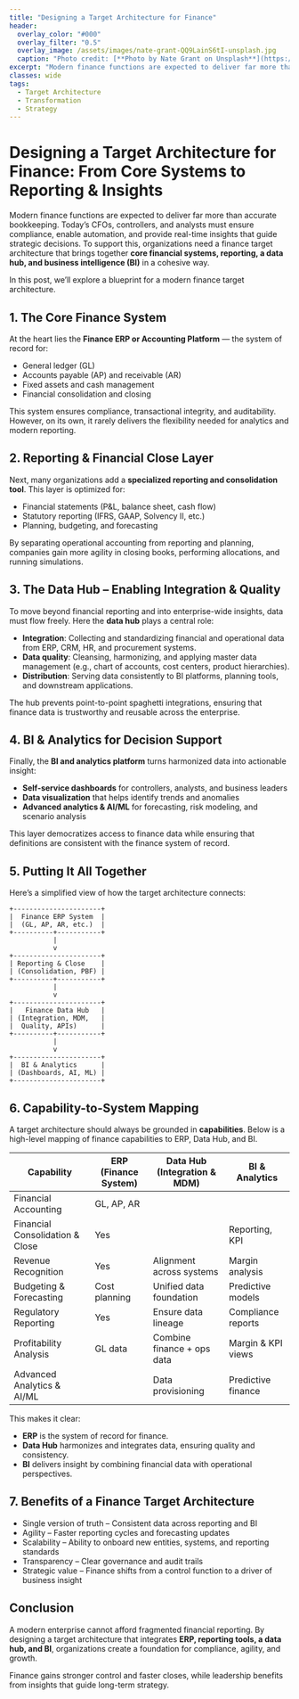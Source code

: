 ```yaml
---
title: "Designing a Target Architecture for Finance"
header:
  overlay_color: "#000"
  overlay_filter: "0.5"
  overlay_image: /assets/images/nate-grant-QQ9LainS6tI-unsplash.jpg
  caption: "Photo credit: [**Photo by Nate Grant on Unsplash**](https://unsplash.com)"
excerpt: "Modern finance functions are expected to deliver far more than accurate bookkeeping. Today’s CFOs, controllers, and analysts must ensure compliance, enable automation, and provide real-time insights that guide strategic decisions."
classes: wide
tags:
  - Target Architecture
  - Transformation
  - Strategy
---
```


# Designing a Target Architecture for Finance: From Core Systems to Reporting & Insights  

Modern finance functions are expected to deliver far more than accurate bookkeeping. Today’s CFOs, controllers, and analysts must ensure compliance, enable automation, and provide real-time insights that guide strategic decisions. To support this, organizations need a finance target architecture that brings together **core financial systems, reporting, a data hub, and business intelligence (BI)** in a cohesive way.  

In this post, we’ll explore a blueprint for a modern finance target architecture.  

## 1. The Core Finance System  

At the heart lies the **Finance ERP or Accounting Platform** — the system of record for:  
- General ledger (GL)  
- Accounts payable (AP) and receivable (AR)  
- Fixed assets and cash management  
- Financial consolidation and closing  

This system ensures compliance, transactional integrity, and auditability. However, on its own, it rarely delivers the flexibility needed for analytics and modern reporting.  

## 2. Reporting & Financial Close Layer  

Next, many organizations add a **specialized reporting and consolidation tool**. This layer is optimized for:  
- Financial statements (P&L, balance sheet, cash flow)  
- Statutory reporting (IFRS, GAAP, Solvency II, etc.)  
- Planning, budgeting, and forecasting  

By separating operational accounting from reporting and planning, companies gain more agility in closing books, performing allocations, and running simulations.  

## 3. The Data Hub – Enabling Integration & Quality  

To move beyond financial reporting and into enterprise-wide insights, data must flow freely. Here the **data hub** plays a central role:  

- **Integration**: Collecting and standardizing financial and operational data from ERP, CRM, HR, and procurement systems.  
- **Data quality**: Cleansing, harmonizing, and applying master data management (e.g., chart of accounts, cost centers, product hierarchies).  
- **Distribution**: Serving data consistently to BI platforms, planning tools, and downstream applications.  

The hub prevents point-to-point spaghetti integrations, ensuring that finance data is trustworthy and reusable across the enterprise.  

## 4. BI & Analytics for Decision Support  

Finally, the **BI and analytics platform** turns harmonized data into actionable insight:  

- **Self-service dashboards** for controllers, analysts, and business leaders  
- **Data visualization** that helps identify trends and anomalies  
- **Advanced analytics & AI/ML** for forecasting, risk modeling, and scenario analysis  

This layer democratizes access to finance data while ensuring that definitions are consistent with the finance system of record.  

## 5. Putting It All Together  

Here’s a simplified view of how the target architecture connects:  

    +----------------------+
    |  Finance ERP System  |
    |  (GL, AP, AR, etc.)  |
    +----------+-----------+
               |
               v
    +----------------------+
    | Reporting & Close    |
    | (Consolidation, PBF) |
    +----------+-----------+
               |
               v
    +----------------------+
    |   Finance Data Hub   |
    | (Integration, MDM,   |
    |  Quality, APIs)      |
    +----------+-----------+
               |
               v
    +----------------------+
    |  BI & Analytics      |
    | (Dashboards, AI, ML) |
    +----------------------+

## 6. Capability-to-System Mapping  

A target architecture should always be grounded in **capabilities**. Below is a high-level mapping of finance capabilities to ERP, Data Hub, and BI.  

| Capability                          | ERP (Finance System) | Data Hub (Integration & MDM) | BI & Analytics        |
|-------------------------------------|----------------------|-------------------------------|-----------------------|
| Financial Accounting                | GL, AP, AR           |                               |                       |
| Financial Consolidation & Close     | Yes                  |                               | Reporting, KPI        |
| Revenue Recognition                 | Yes                  | Alignment across systems       | Margin analysis       |
| Budgeting & Forecasting             | Cost planning        | Unified data foundation        | Predictive models     |
| Regulatory Reporting                | Yes                  | Ensure data lineage            | Compliance reports    |
| Profitability Analysis              | GL data              | Combine finance + ops data     | Margin & KPI views    |
| Advanced Analytics & AI/ML          |                      | Data provisioning              | Predictive finance    |

This makes it clear:  
- **ERP** is the system of record for finance.  
- **Data Hub** harmonizes and integrates data, ensuring quality and consistency.  
- **BI** delivers insight by combining financial data with operational perspectives.  

## 7. Benefits of a Finance Target Architecture  

- Single version of truth – Consistent data across reporting and BI  
- Agility – Faster reporting cycles and forecasting updates  
- Scalability – Ability to onboard new entities, systems, and reporting standards  
- Transparency – Clear governance and audit trails  
- Strategic value – Finance shifts from a control function to a driver of business insight  

## Conclusion  

A modern enterprise cannot afford fragmented financial reporting. By designing a target architecture that integrates **ERP, reporting tools, a data hub, and BI**, organizations create a foundation for compliance, agility, and growth.  

Finance gains stronger control and faster closes, while leadership benefits from insights that guide long-term strategy.  
